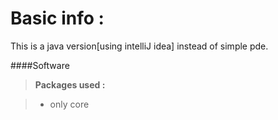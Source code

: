 Basic info :
==============

This is a java version[using intelliJ idea] instead of simple pde.

####Software 

>**Packages used :**

> -  only core
 
